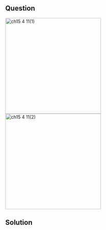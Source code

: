 ## Question
<img width="300" alt="ch15 4 11(1)" src="https://github.com/user-attachments/assets/0660dccf-9f47-47e8-9be0-f01dde241598" />
<br>
<img width="300" alt="ch15 4 11(2)" src="https://github.com/user-attachments/assets/40a79661-71b7-4ae6-be4d-a447ce4ba7e7" />

## Solution

